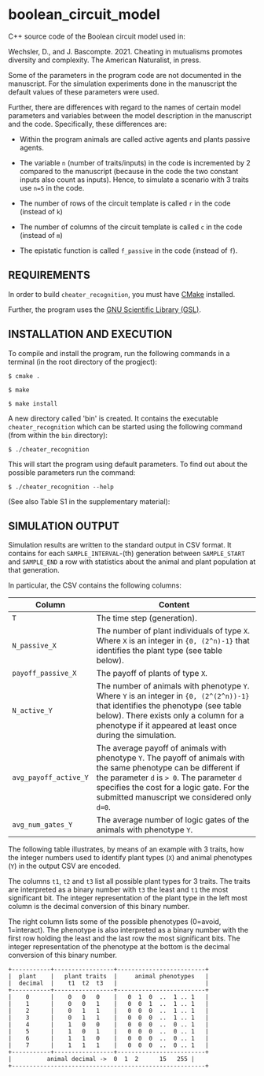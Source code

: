 # boolean_circuit_model

C++ source code of the Boolean circuit model used in:

Wechsler, D., and J. Bascompte. 2021. Cheating in mutualisms promotes diversity
and complexity. The American Naturalist, in press.

Some of the parameters in the program code are not documented in the manuscript. For the simulation experiments done in the manuscript the default values of these parameters were used. 

Further, there are differences with regard to the names of certain model parameters and variables between the model description in the manuscript and the code. Specifically, these differences are:

* Within the program animals are called active agents and plants passive 
  agents.

* The variable `n` (number of traits/inputs) in the code is incremented by 
  2 compared to the manuscript (because in the code the 
  two constant inputs also count as inputs). Hence, to simulate a 
  scenario with 3 traits use `n=5` in the code.

* The number of rows of the circuit template is called `r` in the code 
  (instead of `k`)

* The number of columns of the circuit template is called `c` in the code
  (instead of `m`)

* The epistatic function is called `f_passive` in the code (instead of `f`).


## REQUIREMENTS

In order to build `cheater_recognition`, you must have [CMake](http://www.cmake.org) installed.

Further, the program uses the [GNU Scientific Library (GSL)](https://www.gnu.org/software/gsl/).

## INSTALLATION AND EXECUTION

To compile and install the program, run the following commands 
in a terminal (in the root directory of the progject):

`$ cmake .`

`$ make`

`$ make install`

A new directory called 'bin' is created. It contains the executable 
`cheater_recognition` which can be started using the following command
(from within the `bin` directory):

`$ ./cheater_recognition`

This will start the program using default parameters. To find out about 
the possible parameters run the command: 

`$ ./cheater_recognition --help`

(See also Table S1 in the supplementary material):


## SIMULATION OUTPUT

Simulation results are written to the standard output in CSV format. It contains 
for each `SAMPLE_INTERVAL`-(th) generation between `SAMPLE_START` and 
`SAMPLE_END` a row with statistics about the animal and plant population at 
that generation.

In particular, the CSV contains the following columns:

Column        | Content           
------------- |------------- 
`T` | The time step (generation).
`N_passive_X` | The number of plant individuals of type `X`. Where `X` is an integer in `{0, (2^n)-1}` that identifies the plant type (see table below).
`payoff_passive_X` | The payoff of plants of type `X`.
`N_active_Y` | The number of animals with phenotype `Y`. Where `Y` is an integer in `{0, (2^(2^n))-1}` that identifies the phenotype (see table below). There exists only a column for a phenotype if it appeared at least once during the simulation.		
`avg_payoff_active_Y` | The average payoff of animals with phenotype `Y`. The payoff of animals with the same phenotype can be different if the parameter `d` is `> 0`. The parameter `d` specifies the cost for a logic gate. For the submitted manuscript we considered only `d=0`.
`avg_num_gates_Y` | The average number of logic gates of the animals with phenotype `Y`.

The following table illustrates, by means of an example with 3 traits, 
how the integer numbers used to identify plant types (`X`) and animal 
phenotypes (`Y`) in the output CSV are encoded.

The columns `t1`, `t2` and `t3` list all possible plant types for 3 traits.
The traits are interpreted as a binary number with `t3` the least and `t1` 
the most significant bit. The integer representation of the plant type in 
the left most column is the decimal conversion of this binary number.

The right column lists some of the possible phenotypes (0=avoid, 1=interact).
The phenotype is also interpreted as a binary number with the first row 
holding the least and the last row the most significant bits. The integer 
representation of the phenotype at the bottom is the decimal conversion of 
this binary number.

	+-----------+-----------------+-------------------------+
	|  plant    |   plant traits  |     animal phenotypes   |
	|  decimal  |    t1  t2  t3   |                         |
	+-----------+-----------------+-------------------------+
	|    0	    |    0   0   0    |   0  1  0  ..  1 .. 1   |
	|    1	    |    0   0   1    |   0  0  1  ..  1 .. 1   |
	|    2	    |    0   1   1    |   0  0  0  ..  1 .. 1   |
	|    3	    |    0   1   1    |   0  0  0  ..  1 .. 1   |
	|    4	    |    1   0   0    |   0  0  0  ..  0 .. 1   |
	|    5	    |    1   0   1    |   0  0  0  ..  0 .. 1   |
	|    6	    |    1   1   0    |   0  0  0  ..  0 .. 1   |
	|    7	    |    1   1   1    |   0  0  0  ..  0 .. 1   |
	+-----------+-----------------+-------------------------+
	|  	       animal decimal ->  0  1  2      15   255 | 
	+-------------------------------------------------------+









